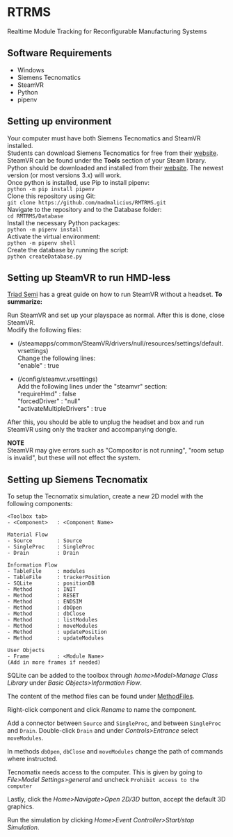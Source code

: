 # RTRMS

Realtime Module Tracking for Reconfigurable Manufacturing Systems

## Software Requirements

- Windows
- Siemens Tecnomatics
- SteamVR
- Python
- pipenv

## Setting up environment

Your computer must have both Siemens Tecnomatics and SteamVR installed.\
Students can download Siemens Tecnomatics for free from their [website](https://www.plm.automation.siemens.com/plmapp/education/plant-simulation/en_us/free-software/student/).\
SteamVR can be found under the <b>Tools</b> section of your Steam library.\
Python should be downloaded and installed from their [website](https://www.python.org/). The newest version (or most versions 3.x) will work.\
Once python is installed, use Pip to install pipenv:\
`python -m pip install pipenv`\
Clone this repository using Git:\
`git clone https://github.com/madmalicius/RMTRMS.git`\
Navigate to the repository and to the Database folder: \
`cd RMTRMS/Database`\
Install the necessary Python packages:\
`python -m pipenv install`\
Activate the virtual environment:\
`python -m pipenv shell`\
Create the database by running the script:\
`python createDatabase.py`

## Setting up SteamVR to run HMD-less

[Triad Semi](http://help.triadsemi.com/steamvr-tracking/steamvr-tracking-without-an-hmd) has a great guide on how to run SteamVR without a headset. <b>To summarize:</b>

Run SteamVR and set up your playspace as normal. After this is done, close SteamVR.\
Modify the following files:

- (<Steam Directory>/steamapps/common/SteamVR/drivers/null/resources/settings/default.vrsettings)\
  Change the following lines:\
  "enable" : true

- (<Steam Directory>/config/steamvr.vrsettings)\
  Add the following lines under the "steamvr" section:\
  "requireHmd" : false\
  "forcedDriver" : "null"\
  "activateMultipleDrivers" : true

After this, you should be able to unplug the headset and box and run SteamVR using only the tracker and accompanying dongle.

<b>NOTE</b>\
SteamVR may give errors such as "Compositor is not running", "room setup is invalid", but these will not effect the system.

## Setting up Siemens Tecnomatix

To setup the Tecnomatix simulation, create a new 2D model with the following components:

```
<Toolbox tab>
- <Component>   : <Component Name>

Material Flow
- Source        : Source
- SingleProc    : SingleProc
- Drain         : Drain

Information Flow
- TableFile     : modules
- TableFile     : trackerPosition
- SQLite        : positionDB
- Method        : INIT
- Method        : RESET
- Method        : ENDSIM
- Method        : dbOpen
- Method        : dbClose
- Method        : listModules
- Method        : moveModules
- Method        : updatePosition
- Method        : updateModules

User Objects
- Frame         : <Module Name>
(Add in more frames if needed)

```

SQLite can be added to the toolbox through _home>Model>Manage Class Library_ under _Basic Objects>Information Flow_.

The content of the method files can be found under [MethodFiles](/Tecnomatix/MethodFiles).

Right-click component and click _Rename_ to name the component.

Add a connector between `Source` and `SingleProc`, and between `SingleProc` and `Drain`. Double-click `Drain` and under _Controls>Entrance_ select `moveModules`.

In methods `dbOpen`, `dbClose` and `moveModules` change the path of commands where instructed.

Tecnomatix needs access to the computer. This is given by going to _File>Model Settings>general_ and uncheck `Prohibit access to the computer`

Lastly, click the _Home>Navigate>Open 2D/3D_ button, accept the default 3D graphics.

Run the simulation by clicking _Home>Event Controller>Start/stop Simulation_.

